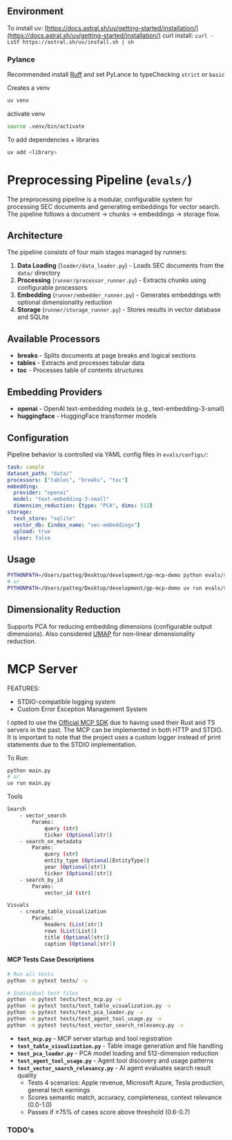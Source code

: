 
## Environment

To install uv: [https://docs.astral.sh/uv/getting-started/installation/](https://docs.astral.sh/uv/getting-started/installation/)
curl install: `curl -LsSf https://astral.sh/uv/install.sh | sh`

### Pylance
Recommended install [Ruff](https://docs.astral.sh/ruff/) and set PyLance to typeChecking `strict` or `basic`


Creates a venv
```bash
uv venv
```

activate venv
```bash 
source .venv/bin/activate
```

To add dependencies + libraries
```bash
uv add <library>
```


# Preprocessing Pipeline (`evals/`)

The preprocessing pipeline is a modular, configurable system for processing SEC documents and generating embeddings for vector search. The pipeline follows a document → chunks → embeddings → storage flow.

## Architecture

The pipeline consists of four main stages managed by runners:

1. **Data Loading** (`loader/data_loader.py`) - Loads SEC documents from the `data/` directory
2. **Processing** (`runner/processor_runner.py`) - Extracts chunks using configurable processors
3. **Embedding** (`runner/embedder_runner.py`) - Generates embeddings with optional dimensionality reduction
4. **Storage** (`runner/storage_runner.py`) - Stores results in vector database and SQLite

## Available Processors

- **breaks** - Splits documents at page breaks and logical sections
- **tables** - Extracts and processes tabular data 
- **toc** - Processes table of contents structures

## Embedding Providers

- **openai** - OpenAI text-embedding models (e.g., text-embedding-3-small)
- **huggingface** - HuggingFace transformer models

## Configuration

Pipeline behavior is controlled via YAML config files in `evals/configs/`:

```yaml
task: sample
dataset_path: "data/"
processors: ["tables", "breaks", "toc"]
embedding: 
  provider: "openai"
  model: "text-embedding-3-small"
  dimension_reduction: {type: "PCA", dims: 512}
storage: 
  text_store: "sqlite"
  vector_db: {index_name: "sec-embeddings"}
  upload: true
  clear: false
```

## Usage

```bash
PYTHONPATH=/Users/patteg/Desktop/development/gp-mcp-demo python evals/src/main.py --config evals/configs/test.yml
# or
PYTHONPATH=/Users/patteg/Desktop/development/gp-mcp-demo uv run evals/src/main.py --config evals/configs/test.yml
```

## Dimensionality Reduction

Supports PCA for reducing embedding dimensions (configurable output dimensions). Also considered [UMAP](https://umap-learn.readthedocs.io/en/latest/) for non-linear dimensionality reduction.



# MCP Server

FEATURES: 
- STDIO-compatible logging system
- Custom Error Exception Management System 


I opted to use the [Official MCP SDK](https://github.com/modelcontextprotocol/python-sdk) due to having used their Rust and TS servers in the past. The MCP can be implemented in both HTTP and STDIO. It is important to note that the project uses a custom logger instead of print statements due to the STDIO implementation.

To Run:
```bash
python main.py 
# or
uv run main.py
```

Tools
```bash
Search
    - vector_search
        Params: 
            query (str)
            ticker (Optional[str])
    - search_on_metadata
        Params:
            query (str)
            entity_type (Optional[EntityType])
            year (Optional[str])
            ticker (Optional[str])
    - search_by_id
        Params:
            vector_id (str)

Visuals
    - create_table_visualization
        Params:
            headers (List[str])
            rows (List[List])
            title (Optional[str])
            caption (Optional[str])
```



#### MCP Tests Case Descriptions

```bash
# Run all tests
python -m pytest tests/ -v

# Individual test files
python -m pytest tests/test_mcp.py -v
python -m pytest tests/test_table_visualization.py -v
python -m pytest tests/test_pca_loader.py -v
python -m pytest tests/test_agent_tool_usage.py -v
python -m pytest tests/test_vector_search_relevancy.py -v
```

- **`test_mcp.py`** - MCP server startup and tool registration
- **`test_table_visualization.py`** - Table image generation and file handling  
- **`test_pca_loader.py`** - PCA model loading and 512-dimension reduction
- **`test_agent_tool_usage.py`** - Agent tool discovery and usage patterns
- **`test_vector_search_relevancy.py`** - AI agent evaluates search result quality
  - Tests 4 scenarios: Apple revenue, Microsoft Azure, Tesla production, general tech earnings
  - Scores semantic match, accuracy, completeness, context relevance (0.0-1.0)
  - Passes if ≥75% of cases score above threshold (0.6-0.7)


### TODO's
